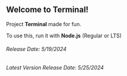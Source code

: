<h2>Welcome to Terminal!</h2>
<p>Project <strong>Terminal</strong> made for fun.</p>
<!-- <h5>New updates coming soon...</h5>//-->
<p>To use this, run it with <strong>Node.js</strong> (Regular or LTS)</p>
<h6>Release Date: 5/19/2024</h6>
<h6>Latest Version Release Date: 5/25/2024</h6>
